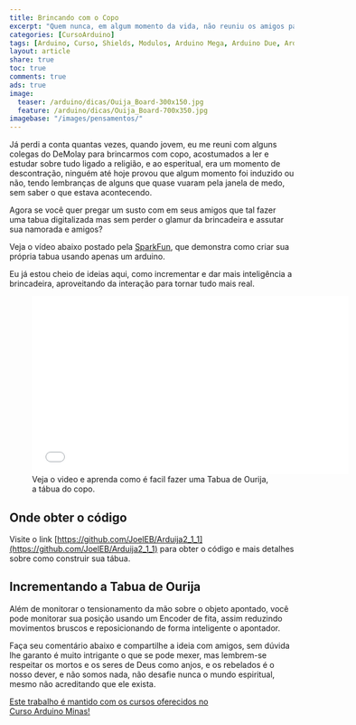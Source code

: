 ```yaml
---
title: Brincando com o Copo
excerpt: "Quem nunca, em algum momento da vida, não reuniu os amigos para tentar falar com o mundo sobrenatural? Ainda mais usando um copo?"
categories: [CursoArduino]
tags: [Arduino, Curso, Shields, Modulos, Arduino Mega, Arduino Due, Arduino Uno, Eletrônica, Eletrônica Anlógica, Eletrônica Digital, Sobre Natural, Esperitismo, Tabua de Ouija, Ouija, Esperitos, Sparkfun, CNC]
layout: article
share: true
toc: true
comments: true
ads: true
image:
  teaser: /arduino/dicas/Ouija_Board-300x150.jpg
  feature: /arduino/dicas/Ouija_Board-700x350.jpg
imagebase: "/images/pensamentos/"
---
```


Já perdi a conta quantas vezes, quando jovem, eu  me reuni com alguns colegas do DeMolay para 
brincarmos com copo, acostumados a ler e estudar sobre tudo ligado a religião, e ao esperitual, 
era um momento de descontração, ninguém até hoje provou que algum momento foi induzido ou não, 
tendo lembranças de alguns que quase vuaram pela janela de medo, sem saber o que estava 
acontecendo.

Agora se você quer pregar um susto com em seus amigos que tal fazer uma tabua digitalizada mas sem 
perder o glamur da brincadeira e assutar sua namorada e amigos?

Veja o vídeo abaixo postado pela [SparkFun](http://sparkfun.com), que demonstra como criar sua própria
tabua usando apenas um arduino.

Eu já estou cheio de ideias aqui, como incrementar e dar mais inteligência a brincadeira, aproveitando
da interação para tornar tudo mais real. 

<figure><iframe width="560" height="315" src="//www.youtube.com/embed/4B7OTyLYf70" frameborder="0" allowfullscreen></iframe>
<figcaption>Veja o video e aprenda como é facil fazer uma Tabua de Ourija, a tábua do copo.</figcaption>
</figure>

## Onde obter o código

Visite o link [https://github.com/JoelEB/Arduija2_1_1](https://github.com/JoelEB/Arduija2_1_1)
para obter o código e mais detalhes sobre como construir sua tábua.

## Incrementando a Tabua de Ourija

Além de monitorar o tensionamento da mão sobre o objeto apontado, você pode monitorar sua posição
usando um Encoder de fita, assim reduzindo movimentos bruscos e reposicionando de forma inteligente 
o apontador.

Faça seu comentário abaixo e compartilhe a ideia com amigos, sem dúvida lhe garanto é muito intrigante
o que se pode mexer, mas lembrem-se respeitar os mortos e os seres de Deus como anjos, e os rebelados
é o nosso dever, e não somos nada, não desafie nunca o mundo espiritual, mesmo não acreditando que ele
exista.

<a href="/cursoarduino/" class="btn-success">Este trabalho é mantido com os cursos oferecidos no <br />Curso Arduino Minas!</a>
